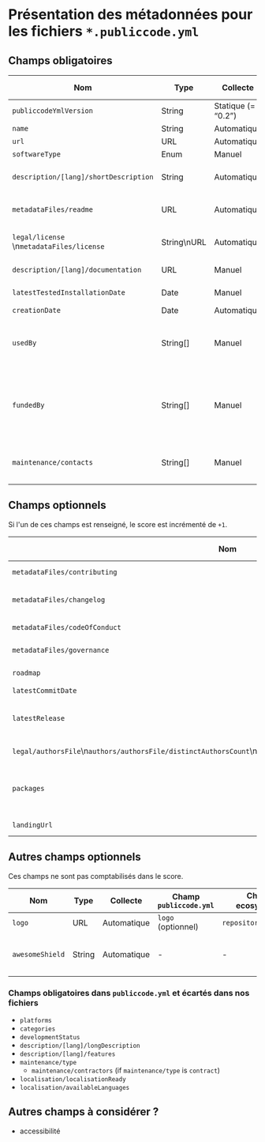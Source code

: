 # Présentation des métadonnées pour les fichiers `*.publiccode.yml`

## Champs obligatoires

| Nom | Type | Collecte | Test | Champ `publiccode.yml` | Champ ecosyste.ms | Champ actuel | Critère SFPC | Description |
|----|----|----|----|----|----|----|----|----|
| `publiccodeYmlVersion` | String | Statique (= “0.2”) | !vide | `publiccodeYmlVersion` (obligatoire) | - | - | - |    |
| `name` | String | Automatique | !vide | `name` (obligatoire) | `repository.full_name` |    |    |    |
| `url` | URL | Automatique | !vide | `url` (obligatoire) | `url` |    |    |    |
| `softwareType` | Enum | Manuel | !vide | `softwareType` (obligatoire) | - | - |    |    |
| `description/[lang]/shortDescription` | String | Automatique | !vide [+ est lisible] | `description/[lang]/shortDescription` (obligatoire) | `repository.description` | `description` | Make the codebase findable |    |
| `metadataFiles/readme` | URL | Automatique | !vide [+ est lisible] | - | `repository.metadata.files.readme` | - | Document the code |    |
| `legal/license` \n`metadataFiles/license` | String\nURL | Automatique | !vide [+ est OSI] | `legal/license`(obligatoire) | `repository.license`\n`repository.metadata.files.license` | `license` | Publish with an open license |    |
| `description/[lang]/documentation` | URL | Manuel | !vide | `description/[lang]/documentation` (optionnel) | - | - | Document the code |    |
| `latestTestedInstallationDate` | Date | Manuel | !vide | - | - | - | Document the code |    |
| `creationDate` | Date | Automatique | > 6 mois | - | `repository.created_at` | `creation_date` |    |    |
| `usedBy` | String[] | Manuel | longueur >= 2 | `usedBy` (optionnel) | - | - | Make the codebase reusable and portable | Liste des noms des administrations |
| `fundedBy` | String[] | Manuel | !vide | - | - | - |    | Liste des liens des administrations dans l’[annuaire du SP](https://lannuaire.service-public.fr/) ou à défaut des noms |
| `maintenance/contacts` | String[] | Manuel | !vide | `maintenance/contacts` (obligatoire dans certains cas) | - | - | Welcome contributors | Liste des e-mails ou URLs de contact des mainteneurs |

## Champs optionnels

Si l'un de ces champs est renseigné, le score est incrémenté de `+1`.

| Nom | Type | Collecte | Test | Champ `publiccode.yml` | Champ ecosyste.ms | Champ actuel | Critère SFPC | Description |    |
|----|----|----|----|----|----|----|----|----|----|
| `metadataFiles/contributing` | URL | Automatique | !vide | - | `repository.metadata.files.contributing` |    | Welcome contributors |    | 1 |
| `metadataFiles/changelog` | URL | Automatique | !vide | - | `repository.metadata.files.changelog` |    | Document codebase maturity |    | 2 |
| `metadataFiles/codeOfConduct` | URL | Automatique | !vide | - | `repository.metadata.files.code_of_conduct` |    | Welcome contributors |    | 3 |
| `metadataFiles/governance` | URL | Automatique | !vide | - | `repository.metadata.files.code_of_conduct` |    | Welcome contributors |    | 4 |
| `roadmap` | URL | Automatique | !vide | `roadmap` (optionnel) | EN ATTENTE |    | Welcome contributors |    | 5 |
| `latestCommitDate` | Date | Automatique | < 6 mois | - | `repository.pushed_at` |    |    |    | 6 |
| `latestRelease` | {Date, String} | Automatique | < 6 mois | `releaseDate` (obligatoire) | EN ATTENTE |    | Maintain version control | Date et numéro de version du dernier tag | 7 |
| `legal/authorsFile`\n`authors/authorsFile/distinctAuthorsCount`\n`authors/authorsFile/distinctOrganizationsCount` | Number | Automatique\nManuel\nManuel | !vide\n> 1\n> 1 | - | EN ATTENTE |    |    |    | 8 |
| `packages` | {String, URL}[] | Automatique | longueur > 0 | - | `packages.ecosystem` |    |    | Liste des distributions (nom du système et URL) | 9 |
| `landingUrl` | URL | Automatique | !vide | `landingUrl` (optionnel) | `homepage` |    |    |    | 10 |

## Autres champs optionnels 

Ces champs ne sont pas comptabilisés dans le score.

| Nom | Type | Collecte | Champ `publiccode.yml` | Champ ecosyste.ms | Champ actuel | Critère SFPC | Description |
|----|----|----|----|----|----|----|----|
| `logo` | URL | Automatique | `logo` (optionnel) | `repository.icon_url` |    |    |    |
| `awesomeShield` | String | Automatique | - | - | - | - | Badge de complètude/score /10 des champs optionnels |

### Champs obligatoires dans `publiccode.yml` et écartés dans nos fichiers

* `platforms`
* `categories`
* `developmentStatus`
* `description/[lang]/longDescription`
* `description/[lang]/features`
* `maintenance/type`
  * `maintenance/contractors` (if `maintenance/type` is `contract`)
* `localisation/localisationReady`
* `localisation/availableLanguages`

## Autres champs à considérer ?

* accessibilité
